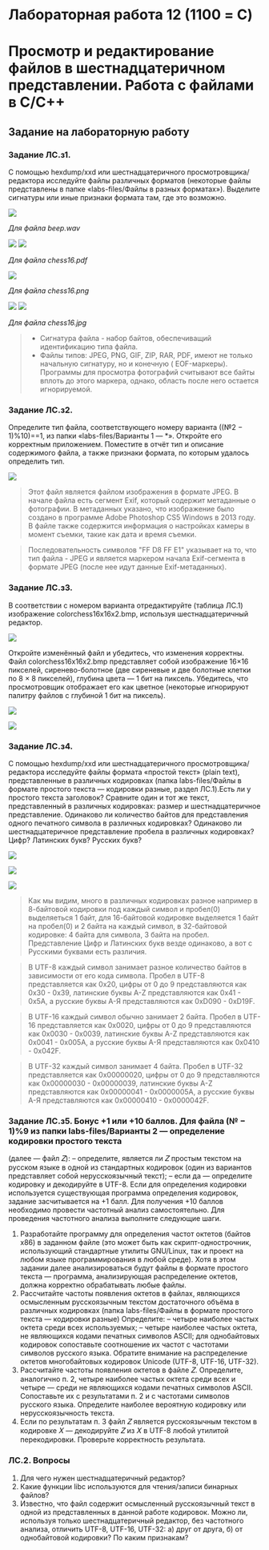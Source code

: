 # Лабораторная работа 12 (1100 = C)
# Просмотр и редактирование файлов в шестнадцатеричном представлении. Работа с файлами в C/C++

## Задание на лабораторную работу
### Задание ЛC.з1.
 С помощью hexdump/xxd или шестнадцатеричного просмотровщика/редактора исследуйте файлы различных форматов (некоторые файлы
представлены в папке «labs-files/Файлы в разных форматах»). Выделите сигнатуры
или иные признаки формата там, где это возможно.


![](pic/wav_b.png)

_Для файла beep.wav_

![](pic/pdf_b.png)
![](pic/pdf_e.png)

_Для файла chess16.pdf_


![](pic/png_full.png)

_Для файла chess16.png_


![](pic/jpg_b.png)
![](pic/jpg_e.png)

_Для файла chess16.jpg_

>   * Сигнатура файла - набор байтов, обеспечиващий идентификацию типа файла.
>   * Файлы типов: JPEG, PNG, GIF, ZIP, RAR, PDF, имеют не только начальную сигнатуру, но и конечную ( EOF-маркеры). Программы для просмотра фотографий считывают все байты вплоть до этого маркера, однако, область после него остается игнорируемой.

### Задание ЛC.з2.
 Определите тип файла, соответствующего номеру варианта
((№2 − 1)%10)==1, из папки «labs-files/Варианты 1 — *». Откройте его корректным
приложением. Поместите в отчёт тип и описание содержимого файла, а также
признаки формата, по которым удалось определить тип.

 ![](pic/task2.png)

> Этот файл является файлом изображения в формате JPEG. В начале файла есть сегмент Exif, который содержит метаданные о фотографии. В метаданных указано, что изображение было создано в программе Adobe Photoshop CS5 Windows в 2013 году. В файле также содержится информация о настройках камеры в момент съемки, такие как дата и время съемки.

> Последовательность символов "FF D8 FF E1" указывает на то, что тип файла - JPEG и является маркером начала Exif-сегмента в формате JPEG (после нее идут данные Exif-метаданных).
### Задание ЛC.з3. 
В соответствии с номером варианта отредактируйте (таблица ЛC.1) изображение colorchess16x16x2.bmp, используя шестнадцатеричный
редактор.

![](pic/image.png)


 Откройте изменённый файл и убедитесь, что изменения корректны.
Файл colorchess16x16x2.bmp представляет собой изображение 16×16 пикселей,
сиренево-болотное (две сиреневые и две болотные клетки по 8 × 8 пикселей),
глубина цвета — 1 бит на пиксель. Убедитесь, что просмотровщик отображает его
как цветное (некоторые игнорируют палитру файлов с глубиной 1 бит на пиксель).

![](pic/task3_1.png)

![](pic/task3_2.png)

### Задание ЛC.з4.
 С помощью hexdump/xxd или шестнадцатеричного просмотровщика/редактора исследуйте файлы формата «простой текст» (plain text),
представленные в различных кодировках (папка labs-files/Файлы в формате
простого текста — кодировки разные, раздел ЛC.1).Есть ли у простого текста заголовок?
Сравните один и тот же текст, представленный в различных кодировках: размер и шестнадцатеричное представление. Одинаково ли количество байтов для
представления одного печатного символа в различных кодировках? Одинаково
ли шестнадцатеричное представление пробела в различных кодировках? Цифр?
Латинских букв? Русских букв?

![](pic/task4_1.png)

![](pic/task4_2.png)

![](pic/task4_3.png)

> Как мы видим, много в различных кодировках разное
например в 8-байтовой кодировки под каждый символ и пробел(0) выделяеться 1
байт, для 16-байтовой кодировке выделяется 1 байт на пробел(0) и 2
байта на каждый символ, в 32-байтовой кодировке: 4 байта для
символа, 3 байта на пробел. Представление Цифр и Латинских букв
везде одинаково, а вот с Русскими буквами есть различия.

> В UTF-8 каждый символ занимает разное количество байтов в
зависимости от его кода символа. Пробел в UTF-8 представляется
как 0x20, цифры от 0 до 9 представляются как 0x30 - 0x39,
латинские буквы A-Z представляются как 0x41 - 0x5A, а русские
буквы А-Я представляются как 0xD090 - 0xD19F.

> В UTF-16 каждый символ обычно занимает 2 байта. Пробел в UTF-16
представляется как 0x0020, цифры от 0 до 9 представляются как
0x0030 - 0x0039, латинские буквы A-Z представляются как 0x0041 -
0x005A, а русские буквы А-Я представляются как 0x0410 - 0x042F.

> В UTF-32 каждый символ занимает 4 байта. Пробел в UTF-32
представляется как 0x00000020, цифры от 0 до 9 представляются
как 0x00000030 - 0x00000039, латинские буквы A-Z представляются
как 0x00000041 - 0x0000005A, а русские буквы А-Я представляются
как 0x00000410 - 0x0000042F.


### Задание ЛC.з5. Бонус +1 или +10 баллов. Для файла (№ − 1)%9 из папки labs-files/Варианты 2 — определение кодировки простого текста



(далее — файл 𝑍):
– определите, является ли 𝑍 простым текстом на русском языке в одной из
стандартных кодировок (один из вариантов представляет собой нерусскоязычный текст);
– если да — определите кодировку и декодируйте в UTF-8.
Если для определения кодировки используется существующая программа определения кодировок, задание засчитывается на +1 балл. Для получения +10 баллов
необходимо провести частотный анализ самостоятельно.
Для проведения частотного анализа выполните следующие шаги.
1. Разработайте программу для определения частот октетов (байтов x86) в заданном файле (это может быть как скрипт-однострочник, использующий
стандартные утилиты GNU/Linux, так и проект на любом языке программирования в любой среде).
Хотя в этом задании далее анализироваться будут файлы в формате
простого текста — программа, анализирующая распределение октетов,
должна корректно обрабатывать любые файлы.
2. Рассчитайте частоты появления октетов в файлах, являющихся осмысленным
русскоязычным текстом достаточного объёма в различных кодировках (папка
labs-files/Файлы в формате простого текста — кодировки разные)
Определите:
– четыре наиболее частых октета среди всех используемых;
– четыре наиболее частых октета, не являющихся кодами печатных символов ASCII; для однобайтовых кодировок сопоставьте соотношение их
частот с частотами символов русского языка.
Обратите внимание на распределение октетов многобайтовых кодировок
Unicode (UTF-8, UTF-16, UTF-32).
3. Рассчитайте частоты появления октетов в файле 𝑍. Определите, аналогично
п. 2, четыре наиболее частых октета среди всех и четыре — среди не являющихся кодами печатных символов ASCII.
Сопоставьте их с результатами п. 2 и с частотами символов русского языка.
Определите наиболее вероятную кодировку или нерусскоязычность текста.
4. Если по результатам п. 3 файл 𝑍 является русскоязычным текстом в кодировке 𝑋 — декодируйте 𝑍 из 𝑋 в UTF-8 любой утилитой перекодировки.
Проверьте корректность результата.

### ЛC.2. Вопросы
1. Для чего нужен шестнадцатеричный редактор?
2. Какие функции libc используются для чтения/записи бинарных файлов?
3. Известно, что файл содержит осмысленный русскоязычный текст в одной
из представленных в данной работе кодировок. Можно ли, используя только
шестнадцатеричный редактор, без частотного анализа, отличить UTF-8, UTF-16,
UTF-32: а) друг от друга, б) от однобайтовой кодировки? По каким признакам?
